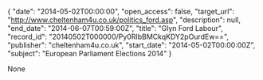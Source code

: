 {
  "date": "2014-05-02T00:00:00", 
  "open_access": false, 
  "target_url": "http://www.cheltenham4u.co.uk/politics_ford.asp", 
  "description": null, 
  "end_date": "2014-06-07T00:59:00Z", 
  "title": "Glyn Ford Labour", 
  "record_id": "20140502T000000/Py0RIbBMCkqKDY2pOurdEw==", 
  "publisher": "cheltenham4u.co.uk", 
  "start_date": "2014-05-02T00:00:00Z", 
  "subject": "European Parliament Elections 2014"
}

None